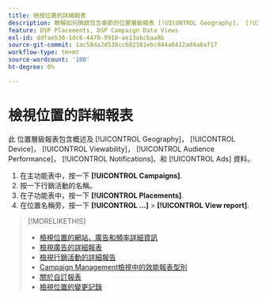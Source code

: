 ```yaml
---
title: 檢視位置的詳細報表
description: 瞭解如何開啟包含章節的位置層級報表 [!UICONTROL Geography]， [!UICONTROL Device]， [!UICONTROL Viewability]， [!UICONTROL Audience Performance]， [!UICONTROL Notifications]、和 [!UICONTROL Ads] 資料。
feature: DSP Placements, DSP Campaign Data Views
exl-id: ddfae530-1dc6-4470-9910-ae13abcbaa8b
source-git-commit: 1ac58da2d538cc682161ebc944a0412ad4a8af17
workflow-type: tm+mt
source-wordcount: '100'
ht-degree: 0%

---
```


# 檢視位置的詳細報表

此 <!--legacy --> 位置層級報表包含概述及 [!UICONTROL Geography]， [!UICONTROL Device]， [!UICONTROL Viewability]， [!UICONTROL Audience Performance]， [!UICONTROL Notifications]、和 [!UICONTROL Ads] 資料。

1. 在主功能表中，按一下 **[!UICONTROL Campaigns]**.
1. 按一下行銷活動的名稱。
1. 在子功能表中，按一下 **[!UICONTROL Placements]**.
1. 在位置名稱旁，按一下  **[!UICONTROL ...]** > **[!UICONTROL View report]**.

>[!MORELIKETHIS]
>
>* [檢視位置的網站、廣告和頻率詳細資訊](/help/dsp/campaign-management/reports/placement-details-view.md)
>* [檢視廣告的詳細報表](/help/dsp/campaign-management/ads/ad-view-report.md)
>* [檢視行銷活動的詳細報告](/help/dsp/campaign-management/campaigns/campaign-view-report.md)
>* [Campaign Management檢視中的效能報表型別](/help/dsp/campaign-management/reports/campaign-reports-about.md)
>* [關於自訂報表](/help/dsp/reports/report-about.md)
>* [檢視位置的變更記錄](placement-change-log.md)

